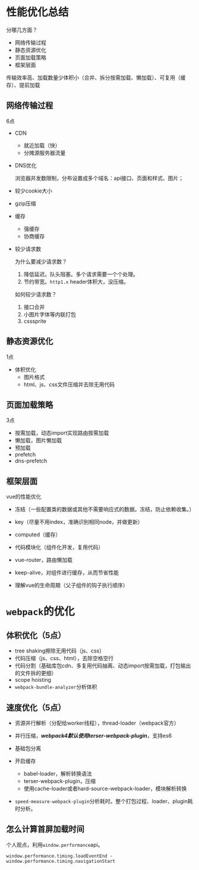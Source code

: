 # 性能优化总结

分哪几方面？

- 网络传输过程
- 静态资源优化
- 页面加载策略
- 框架层面



传输效率高、加载数量少体积小（合并、拆分按需加载、懒加载）、可复用（缓存）、提前加载



## 网络传输过程

6点

- CDN

  - 就近加载（快）
  - 分摊源服务器流量

- DNS优化

  浏览器并发数限制，分布设置成多个域名：api接口、页面和样式、图片；

- 较少cookie大小

- gzip压缩

- 缓存

  - 强缓存
  - 协商缓存

- 较少请求数

  为什么要减少请求数？

  1. 降低延迟。队头阻塞。多个请求需要一个个处理。
  2. 节约带宽。`http1.x` header体积大，没压缩。

  如何较少请求数？

  1. 接口合并
  2. 小图片字体等内联打包
  3. csssprite



## 静态资源优化

1点

- 体积优化
  - 图片格式
  -  html、js、css文件压缩并去除无用代码



## 页面加载策略

3点

- 按需加载，动态import实现路由按需加载
- 懒加载，图片懒加载
-  预加载
  - prefetch
  - dns-prefetch



## 框架层面

vue的性能优化

- 冻结（一些配置类的数据或其他不需要响应式的数据。冻结，防止依赖收集。）

- key（尽量不用index，准确识别相同node，并做更新）

- computed（缓存）

- 代码模块化（组件化开发，复用代码）

- vue-router，路由懒加载

- keep-alive，对组件进行缓存，从而节省性能

- 理解vue的生命周期（父子组件的钩子执行顺序）







# `webpack`的优化

## 体积优化（5点）

- tree shaking擦除无用代码（js、css）
- 代码压缩（js、css、html），去除空格空行
- 代码分割（基础库包cdn、多复用代码抽离、动态import按需加载，打包输出的文件拆的更细）
- scope hoisting
- `webpack-bundle-analyzer`分析体积



## 速度优化（5点）

- 资源并行解析（分配给worker线程），thread-loader（webpack官方）
- 并行压缩，***webpack4默认使用terser-webpack-plugin***，支持es6
- 基础包分离
- 开启缓存
  - babel-loader，解析转换语法
  - terser-webpack-plugin，压缩
  - 使用cache-loader或者hard-source-webpack-loader，模块解析转换

- `speed-measure-webpack-plugin`分析耗时。整个打包过程、loader、plugin耗时分析。





## 怎么计算首屏加载时间

个人观点，利用`window.performance`api。

`window.performance.timing.loadEventEnd - window.performance.timing.navigationStart`





